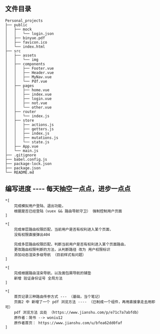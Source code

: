 ## 文件目录

    Personal_projects
    ├── public
    │   ├── mock
    │   │   └── login.json
    │   ├── binyue.pdf
    │   ├── favicon.ico
    │   └── index.html
    ├── src
    │   ├── assets
    │   │   └── img
    │   ├── components
    │   │   ├── Footer.vue
    │   │   ├── Header.vue
    │   │   ├── MyNav.vue
    │   │   └── Pdf.vue
    │   ├── pages
    │   │   ├── home.vue
    │   │   ├── index.vue
    │   │   ├── login.vue
    │   │   ├── not.vue
    │   │   └── other.vue
    │   ├── router
    │   │   └── index.js
    │   ├── store
    │   │   ├── actions.js
    │   │   ├── getters.js
    │   │   ├── index.js
    │   │   ├── mutations.js
    │   │   └── state.js
    │   ├── App.vue
    │   └── main.js
    ├── .gitignore
    ├── babel.config.js
    ├── package-lock.json
    ├── package.json
    └── README.md

## 编写进度 ---- 每天抽空一点点，进步一点点

    *[ 
        完成模拟用户登陆、退出功能，
        根据是否已经登陆（vuex && 路由导航守卫） 强制控制用户页面 
    ]

    *[ 
        完成单层路由权限匹配，当前用户是否有权利进入某个页面，
        没有权限直接弹出404
        
        完成多层路由权限匹配，判断当前用户是否有权利进入某个页面路由，
        更改路由权限判断的方法，从判断路径 改为 用户权限标识
        添加动态渲染多级导航 （目前样式有问题） 
    ]

    *[ 
        完成根据路由渲染导航，以及面包屑导航的铺垫
        新增 验证身份证号 全局方法 
    ]
    
    *[
        首页记录三种路由传参方式 --- （基础，当个笔记）
        页面2 中 新增了一个 pdf 浏览方法 ---- （已制成一个组件，再用直接拿走去用即可）
        pdf 浏览方法 出处 （https://www.jianshu.com/p/e71c7a7abfdb）
        原作者：简书 --> woniu12 
        原作者首页： https://www.jianshu.com/u/bfea62dd0faf
    ]